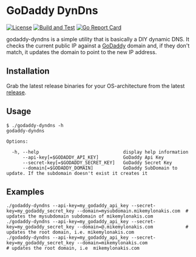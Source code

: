 GoDaddy DynDns
==============

[![License](http://img.shields.io/badge/license-mit-blue.svg?style=flat-square)](https://raw.githubusercontent.com/sestus/godyndns/master/LICENSE)
[![Build and Test](https://github.com/sestus/godyndns/workflows/Build%20and%20Test/badge.svg)](https://github.com/sestus/godyndns/actions)
[![Go Report Card](https://goreportcard.com/badge/github.com/sestus/godyndns)](https://goreportcard.com/report/github.com/sestus/godyndns)


godaddy-dyndns is a simple utility that is basically a DIY dynamic DNS. It checks the current public IP against a
[GoDaddy](https://godaddy.com) domain and,  if they don't match, it updates the domain to point to the new IP address.

Installation
------------

Grab the latest release binaries for your OS-architecture from the latest [release](https://github.com/sestus/godyndns/releases).


Usage
-----

```
$ ./godaddy-dyndns -h
godaddy-dyndns

Options:

  -h, --help                               display help information
      --api-key[=$GODADDY_API_KEY]         GoDaddy Api Key
      --secret-key[=$GODADDY_SECRET_KEY]   GoDaddy Secret Key
      --domain[=$GODADDY_DOMAIN]           GoDaddy SubDomain to update. If the subdomain doesn't exist it creates it
```

Examples
-------
```
./godaddy-dyndns --api-key=my_godaddy_api_key --secret-key=my_godaddy_secret_key --domain=mysubdomain.mikemylonakis.com  # updates the mysubdomain subdomain of mikemylonakis.com
./godaddy-dyndns --api-key=my_godaddy_api_key --secret-key=my_godaddy_secret_key --domain=@.mikemylonakis.com            # updates the root domain, i.e. mikemylonakis.com
./godaddy-dyndns --api-key=my_godaddy_api_key --secret-key=my_godaddy_secret_key --domain=mikemylonakis.com                   # updates the root domain, i.e  mikemylonakis.com
```
